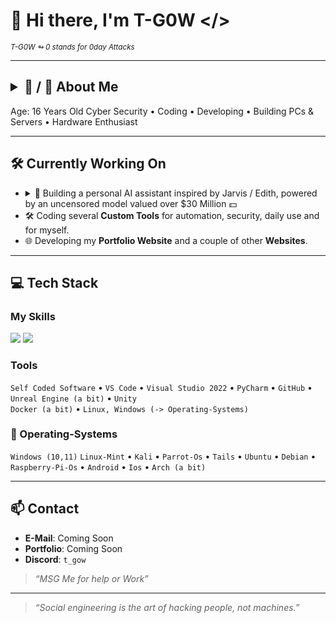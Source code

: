 # 👋 Hi there, I'm T-G0W </>
<sub><i> T-G0W ↬ 0 stands for 0day Attacks</i></sub>

---

## <details><summary>🧠 / 🔑 About Me</summary>VHJ5IHRvIGJlIFRoZSAyLiBUb255</details>

Age: 16 Years Old
Cyber Security • Coding • Developing • Building PCs & Servers • Hardware Enthusiast

---

## 🛠 Currently Working On

- <details><summary>🧠 Building a personal AI assistant inspired by Jarvis / Edith, powered by an uncensored model valued over $30 Million 💵</summary><ul><li><b>Neck-mounted battery</b> for extended runtime (wireless power delivery for small Frames)</li><li><b>Near-invisible microphone array</b> (sub-1mm MEMS mics) for stealth voice commands</li><li><b>Hybrid compute</b>: On-device ESP32/RPi5 + encrypted tunneling to private server cluster</li><li><b>Retinal laser projection</b> (Maybe RGB laser diodes via photopolymer waveguides with eye-tracking)</li></ul></details>
- 🛠 Coding several **Custom Tools** for automation, security, daily use and for myself.
- 🌐 Developing my **Portfolio Website** and a couple of other **Websites**.

---

## 💻 Tech Stack

### My Skills  

<p align="left">
  <img src="https://skillicons.dev/icons?i=python,html,css,js,cpp,php" />
  <img src="https://custom-icon-badges.demolab.com/badge/DuckyScript-blue?style=flat&logo=terminal" />
</p>

### Tools  

`Self Coded Software` • `VS Code` • `Visual Studio 2022` • `PyCharm` • `GitHub` • `Unreal Engine (a bit)` • `Unity`  
`Docker (a bit)` • `Linux, Windows (-> Operating-Systems)`

### 💖 Operating-Systems

`Windows (10,11)` `Linux-Mint` • `Kali` • `Parrot-Os` • `Tails` • `Ubuntu` • `Debian` • `Raspberry-Pi-Os` • `Android` • `Ios` • `Arch (a bit)`

---

## 📫 Contact

- **E-Mail**: Coming Soon
- **Portfolio**: Coming Soon
- **Discord**: `t_gow`
> _“MSG Me for help or Work”_

---

> _“Social engineering is the art of hacking people, not machines.”_
